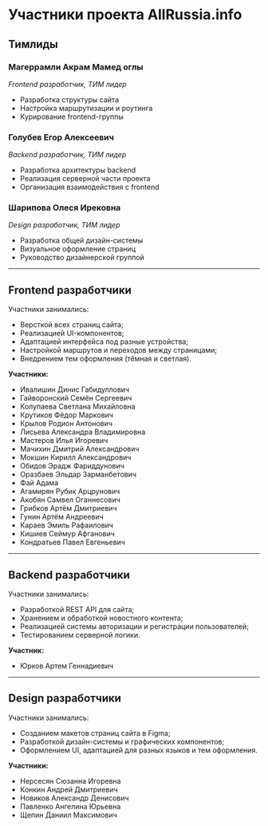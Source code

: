 # Участники проекта AllRussia.info

## Тимлиды

### Магеррамли Акрам Мамед оглы

_Frontend разработчик, ТИМ лидер_

- Разработка структуры сайта
- Настройка маршрутизации и роутинга
- Курирование frontend-группы

### Голубев Егор Алексеевич

_Backend разработчик, ТИМ лидер_

- Разработка архитектуры backend
- Реализация серверной части проекта
- Организация взаимодействия с frontend

### Шарипова Олеся Ирековна

_Design разработчик, ТИМ лидер_

- Разработка общей дизайн-системы
- Визуальное оформление страниц
- Руководство дизайнерской группой

---

## Frontend разработчики

Участники занимались:

- Версткой всех страниц сайта;
- Реализацией UI-компонентов;
- Адаптацией интерфейса под разные устройства;
- Настройкой маршрутов и переходов между страницами;
- Внедрением тем оформления (тёмная и светлая).

**Участники:**

- Ивалишин Динис Габидуллович
- Гайворонский Семён Сергеевич
- Колупаева Светлана Михайловна
- Крутиков Фёдор Маркович
- Крылов Родион Антонович
- Лисьева Александра Владимировна
- Мастеров Илья Игоревич
- Мачихин Дмитрий Александрович
- Мокшин Кирилл Александрович
- Обидов Эрадж Фариддунович
- Оразбаев Эльдар Зарманбетович
- Фай Адама
- Агамирян Рубик Арцрунович
- Акобян Самвел Оганнесович
- Грибков Артём Дмитриевич
- Гунин Артём Андреевич
- Караев Эмиль Рафаилович
- Кишиев Сеймур Афганович
- Кондратьев Павел Евгеньевич

---

## Backend разработчики

Участники занимались:

- Разработкой REST API для сайта;
- Хранением и обработкой новостного контента;
- Реализацией системы авторизации и регистрации пользователей;
- Тестированием серверной логики.

**Участник:**

- Юрков Артем Геннадиевич

---

## Design разработчики

Участники занимались:

- Созданием макетов страниц сайта в Figma;
- Разработкой дизайн-системы и графических компонентов;
- Оформлением UI, адаптацией для разных языков и тем оформления.

**Участники:**

- Нерсесян Сюзанна Игоревна
- Конкин Андрей Дмитриевич
- Новиков Александр Денисович
- Павленко Ангелина Юрьевна
- Щепин Даниил Максимович

